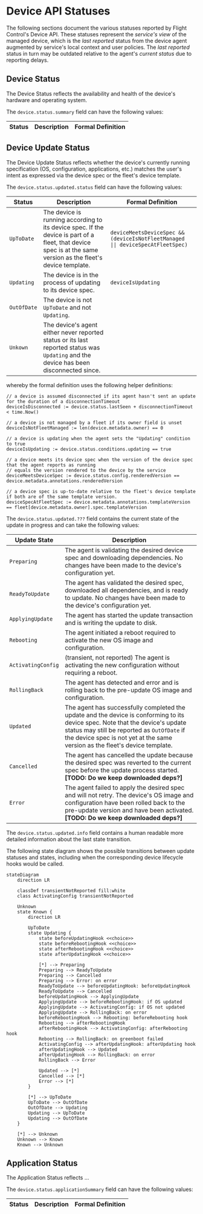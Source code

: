 # Device API Statuses

The following sections document the various statuses reported by Flight Control's Device API. These statuses represent the _service's view_ of the managed device, which is the _last reported_ status from the device agent augmented by service's local context and user policies. The _last reported_ status in turn may be outdated relative to the agent's _current status_ due to reporting delays.

## Device Status

The Device Status reflects the availability and health of the device's hardware and operating system.

The `device.status.summary` field can have the following values:

| Status | Description | Formal Definition |
| ------ | ----------- | ----------------- |

## Device Update Status

The Device Update Status reflects whether the device's currently running specification (OS, configuration, applications, etc.) matches the user's intent as expressed via the device spec or the fleet's device template.

The `device.status.updated.status` field can have the following values:

| Status | Description | Formal Definition |
| ------ | ----------- | ----------------- |
| `UpToDate` | The device is running according to its device spec. If the device is part of a fleet, that device spec is at the same version as the fleet's device template. | `deviceMeetsDeviceSpec && (deviceIsNotFleetManaged \|\| deviceSpecAtFleetSpec)` |
| `Updating` | The device is in the process of updating to its device spec. | `deviceIsUpdating` |
| `OutOfDate` | The device is not `UpToDate` and not `Updating`. | |
| `Unkown` | The device's agent either never reported status or its last reported status was `Updating` and the device has been disconnected since. | |

whereby the formal definition uses the following helper definitions:

```golang
// a device is assumed disconnected if its agent hasn't sent an update for the duration of a disconnectionTimeout
deviceIsDisconnected := device.status.lastSeen + disconnectionTimeout < time.Now()

// a device is not managed by a fleet if its owner field is unset
deviceIsNotFleetManaged := len(device.metadata.owner) == 0

// a device is updating when the agent sets the "Updating" condition to true
deviceIsUpdating := device.status.conditions.updating == true

// a device meets its device spec when the version of the device spec that the agent reports as running
// equals the version rendered to the device by the service
deviceMeetsDeviceSpec := device.status.config.renderedVersion == device.metadata.annotations.renderedVersion

// a device spec is up-to-date relative to the fleet's device template if both are of the same template version.
deviceSpecAtFleetSpec := device.metadata.annotations.templateVersion == fleet[device.metadata.owner].spec.templateVersion
```

The `device.status.updated.???` field contains the current state of the update in progress and can take the following values:

| Update State | Description |
| ------------ | ----------- |
| `Preparing` | The agent is validating the desired device spec and downloading dependencies. No changes have been made to the device's configuration yet. |
| `ReadyToUpdate` | The agent has validated the desired spec, downloaded all dependencies, and is ready to update. No changes have been made to the device's configuration yet. |
| `ApplyingUpdate` | The agent has started the update transaction and is writing the update to disk. |
| `Rebooting` | The agent initiated a reboot required to activate the new OS image and configuration. |
| `ActivatingConfig` | (transient, not reported) The agent is activating the new configuration without requiring a reboot. |
| `RollingBack` | The agent has detected and error and is rolling back to the pre-update OS image and configuration. |
| `Updated` | The agent has successfully completed the update and the device is conforming to its device spec. Note that the device's update status may still be reported as `OutOfDate` if the device spec is not yet at the same version as the fleet's device template. |
| `Cancelled` | The agent has cancelled the update because the desired spec was reverted to the current spec before the update process started. **[TODO: Do we keep downloaded deps?]** |
| `Error` | The agent failed to apply the desired spec and will not retry. The device's OS image and configuration have been rolled back to the pre-update version and have been activated. **[TODO: Do we keep downloaded deps?]** |

The `device.status.updated.info` field contains a human readable more detailed information about the last state transition.

The following state diagram shows the possible transitions between update statuses and states, including when the corresponding device lifecycle hooks would be called.

```mermaid
stateDiagram
    direction LR

    classDef transientNotReported fill:white
    class ActivatingConfig transientNotReported

    Unknown
    state Known {
        direction LR

        UpToDate
        state Updating {
            state beforeUpdatingHook <<choice>>
            state beforeRebootingHook <<choice>>
            state afterRebootingHook <<choice>>
            state afterUpdatingHook <<choice>>

            [*] --> Preparing
            Preparing --> ReadyToUpdate
            Preparing --> Cancelled
            Preparing --> Error: on error
            ReadyToUpdate --> beforeUpdatingHook: beforeUpdatingHook
            ReadyToUpdate --> Cancelled
            beforeUpdatingHook --> ApplyingUpdate
            ApplyingUpdate --> beforeRebootingHook: if OS updated
            ApplyingUpdate --> ActivatingConfig: if OS not updated
            ApplyingUpdate --> RollingBack: on error
            beforeRebootingHook --> Rebooting: beforeRebooting hook
            Rebooting --> afterRebootingHook
            afterRebootingHook --> ActivatingConfig: afterRebooting hook
            Rebooting --> RollingBack: on greenboot failed
            ActivatingConfig --> afterUpdatingHook: afterUpdating hook
            afterUpdatingHook --> Updated
            afterUpdatingHook --> RollingBack: on error
            RollingBack --> Error

            Updated --> [*]
            Cancelled --> [*]
            Error --> [*]
        }

        [*] --> UpToDate
        UpToDate --> OutOfDate
        OutOfDate --> Updating
        Updating --> UpToDate
        Updating --> OutOfDate
    }

    [*] --> Unknown
    Unknown --> Known
    Known --> Unknown
```

## Application Status

The Application Status reflects ...

The `device.status.applicationSummary` field can have the following values:

| Status | Description | Formal Definition |
| ------ | ----------- | ----------------- |
